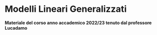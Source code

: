 # Modelli Lineari Generalizzati
**Materiale del corso anno accademico 2022/23 tenuto dal professore Lucadamo**
